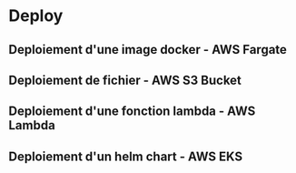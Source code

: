 # Deploy

## Deploiement d'une image docker - AWS Fargate

## Deploiement de fichier - AWS S3 Bucket

## Deploiement d'une fonction lambda - AWS Lambda

## Deploiement d'un helm chart - AWS EKS